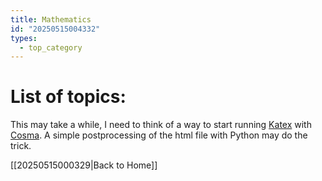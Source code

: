 ```yaml
---
title: Mathematics
id: "20250515004332"
types:
  - top_category
---
```


# List of topics:
This may take a while, I need to think of a way to start running [Katex](https://katex.org/) with [Cosma](https://cosma.arthurperret.fr). A simple postprocessing of the html file with Python may do the trick.

[[20250515000329|Back to Home]]